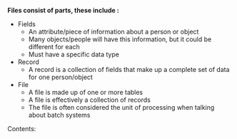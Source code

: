 **Files consist of parts, these include :**
- Fields
	- An attribute/piece of information about a person or object
	- Many objects/people will have this information, but it could be different for each
	- Must have a specific data type
- Record
	- A record is a collection of fields that make up a complete set of data for one person/object
- File
	- A file is made up of one or more tables 
	- A file is effectively a collection of records
	- The file is often considered the unit of processing when talking about batch systems

Contents:
```folder-index-content
```